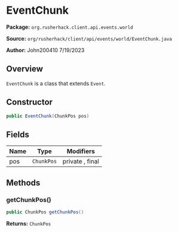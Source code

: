 # EventChunk

**Package:** `org.rusherhack.client.api.events.world`

**Source:** `org/rusherhack/client/api/events/world/EventChunk.java`

**Author:** John200410 7/19/2023



## Overview

`EventChunk` is a class that extends `Event`.

## Constructor

```java
public EventChunk(ChunkPos pos)
```

## Fields

| Name | Type | Modifiers |
|------|------|----------|
| pos | `ChunkPos` | private , final |


## Methods

### getChunkPos()

```java
public ChunkPos getChunkPos()
```

**Returns:** `ChunkPos`

